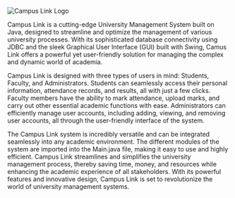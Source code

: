 ![Campus Link Logo](https://user-images.githubusercontent.com/118660983/229793713-e01de961-2227-4dd4-bdf2-d1486f048cf0.jpg)

Campus Link is a cutting-edge University Management System built on Java, designed to streamline and optimize the management of various university processes. With its sophisticated database connectivity using JDBC and the sleek Graphical User Interface (GUI) built with Swing, Camus Link offers a powerful yet user-friendly solution for managing the complex and dynamic world of academia.

Campus Link is designed with three types of users in mind: Students, Faculty, and Administrators. Students can seamlessly access their personal information, attendance records, and results, all with just a few clicks. Faculty members have the ability to mark attendance, upload marks, and carry out other essential academic functions with ease. Administrators can efficiently manage user accounts, including adding, viewing, and removing user accounts, all through the user-friendly interface of the system.

The Campus Link system is incredibly versatile and can be integrated seamlessly into any academic environment. The different modules of the system are imported into the Main.java file, making it easy to use and highly efficient. Campus Link streamlines and simplifies the university management process, thereby saving time, money, and resources while enhancing the academic experience of all stakeholders. With its powerful features and innovative design, Campus Link is set to revolutionize the world of university management systems.
